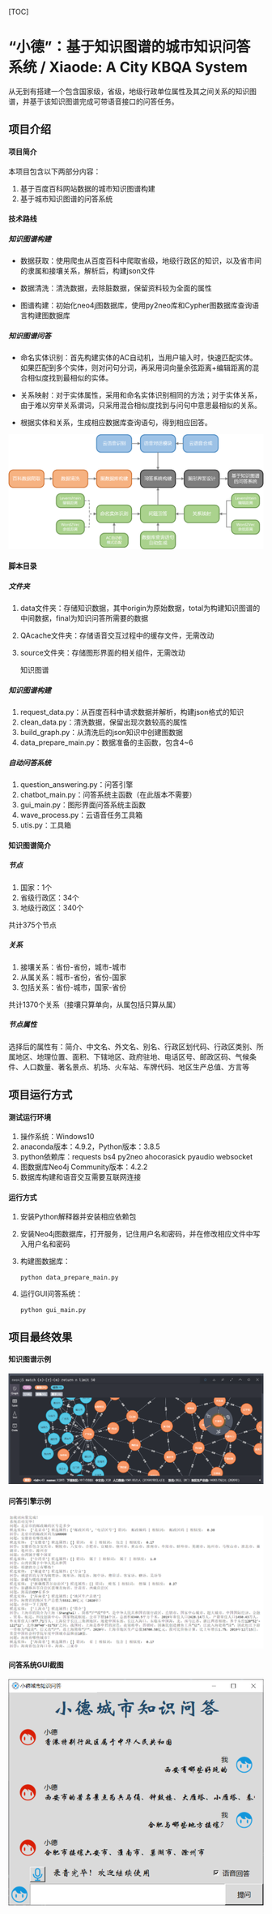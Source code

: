 [TOC]

# “小德”：基于知识图谱的城市知识问答系统 / Xiaode: A City KBQA System

从无到有搭建一个包含国家级，省级，地级行政单位属性及其之间关系的知识图谱，并基于该知识图谱完成可带语音接口的问答任务。

## 项目介绍

#### 项目简介

本项目包含以下两部分内容：

1. 基于百度百科网站数据的城市知识图谱构建
2. 基于城市知识图谱的问答系统

#### 技术路线

##### 知识图谱构建

- 数据获取：使用爬虫从百度百科中爬取省级，地级行政区的知识，以及省市间的隶属和接壤关系，解析后，构建json文件

- 数据清洗：清洗数据，去除脏数据，保留资料较为全面的属性

- 图谱构建：初始化neo4j图数据库，使用py2neo库和Cypher图数据库查询语言构建图数据库

##### 知识图谱问答

- 命名实体识别：首先构建实体的AC自动机，当用户输入时，快速匹配实体。如果匹配到多个实体，则对问句分词，再采用词向量余弦距离+编辑距离的混合相似度找到最相似的实体。

- 关系映射：对于实体属性，采用和命名实体识别相同的方法；对于实体关系，由于难以穷举关系谓词，只采用混合相似度找到与问句中意思最相似的关系。

- 根据实体和关系，生成相应数据库查询语句，得到相应回答。

![流程图](./source/流程图.png)

#### 脚本目录

##### 文件夹

1. data文件夹：存储知识数据，其中origin为原始数据，total为构建知识图谱的中间数据，final为知识问答所需要的数据

2. QAcache文件夹：存储语音交互过程中的缓存文件，无需改动

3. source文件夹：存储图形界面的相关组件，无需改动

   知识图谱

##### 知识图谱构建

1. request_data.py：从百度百科中请求数据并解析，构建json格式的知识
2. clean_data.py：清洗数据，保留出现次数较高的属性
3. build_graph.py：从清洗后的json知识中创建图数据
4. data_prepare_main.py：数据准备的主函数，包含4~6

##### 自动问答系统

1. question_answering.py：问答引擎
2. chatbot_main.py：问答系统主函数（在此版本不需要）
3. gui_main.py：图形界面问答系统主函数
4. wave_process.py：云语音任务工具箱
5. utis.py：工具箱

#### 知识图谱简介

##### 节点

1. 国家：1个
2. 省级行政区：34个
3. 地级行政区：340个

共计375个节点

##### 关系

1. 接壤关系：省份-省份，城市-城市
2. 从属关系：城市-省份，省份-国家
3. 包括关系：省份-城市，国家-省份

共计1370个关系（接壤只算单向，从属包括只算从属）

##### 节点属性

选择后的属性有：简介、中文名、外文名、别名、行政区划代码、行政区类别、所属地区、地理位置、面积、下辖地区、政府驻地、电话区号、邮政区码、气候条件、人口数量、著名景点、机场、火车站、车牌代码、地区生产总值、方言等

## 项目运行方式

#### 测试运行环境

1. 操作系统：Windows10
2. anaconda版本：4.9.2，Python版本：3.8.5
3. python依赖库：requests bs4 py2neo ahocorasick pyaudio websocket
4. 图数据库Neo4j Community版本：4.2.2
5. 数据库构建和语音交互需要互联网连接

#### 运行方式

1. 安装Python解释器并安装相应依赖包

2. 安装Neo4j图数据库，打开服务，记住用户名和密码，并在修改相应文件中写入用户名和密码

3. 构建图数据库：

   ```shell
   python data_prepare_main.py
   ```

4. 运行GUI问答系统：

   ```shell
   python gui_main.py
   ```

## 项目最终效果

#### 知识图谱示例

![graph_example](./source/graph_example.png)

#### 问答引擎示例

![engine_example](./source/engine_example.png)

#### 问答系统GUI截图

![image-GUI_example](./source/GUI_example.png)
